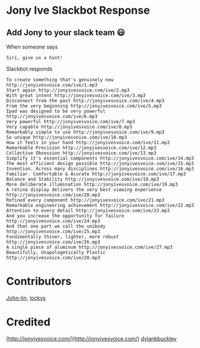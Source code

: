 # Jony Ive Slackbot Response
## Add Jony to your slack team :smiley:

When someone says
```
Siri, give us a hint!
```
Slackbot responds
```
To create something that's genuinely new http://jonyivesvoice.com/ive/1.mp3
Start again http://jonyivesvoice.com/ive/2.mp3
With great intent http://jonyivesvoice.com/ive/3.mp3
Disconnect from the past http://jonyivesvoice.com/ive/4.mp3
From the very beginning http://jonyivesvoice.com/ive/5.mp3
Ipad was designed to be very powerful http://jonyivesvoice.com/ive/6.mp3
Very powerful http://jonyivesvoice.com/ive/7.mp3
Very capable http://jonyivesvoice.com/ive/8.mp3
Remarkably simple to use http://jonyivesvoice.com/ive/9.mp3
So unique http://jonyivesvoice.com/ive/10.mp3
How it feels in your hand http://jonyivesvoice.com/ive/11.mp3
Remarkable Precision http://jonyivesvoice.com/ive/12.mp3
Collective Obsession http://jonyivesvoice.com/ive/13.mp3
Simplify it's essential components http://jonyivesvoice.com/ive/14.mp3
The most efficient design possible http://jonyivesvoice.com/ive/15.mp3
Invention. Across many disciplines http://jonyivesvoice.com/ive/16.mp3
Familiar. Comfortable & Acurate http://jonyivesvoice.com/ive/17.mp3
Balance and Stability http://jonyivesvoice.com/ive/18.mp3
More deliberate illumination http://jonyivesvoice.com/ive/19.mp3
A retina display delivers the very best viewing experience http://jonyivesvoice.com/ive/20.mp3
Refined every component http://jonyivesvoice.com/ive/21.mp3
Remarkable engineering achievement http://jonyivesvoice.com/ive/22.mp3
Attention to every detail http://jonyivesvoice.com/ive/23.mp3
And you increase the opportunity for failure http://jonyivesvoice.com/ive/24.mp3
And that one part we call the unibody http://jonyivesvoice.com/ive/25.mp3
Fundimentally thiner, lighter, more robust http://jonyivesvoice.com/ive/26.mp3
A single piece of aluminum http://jonyivesvoice.com/ive/27.mp3
Beautifully, Unapologetically Plastic http://jonyivesvoice.com/ive/28.mp3
```
Contributors
==
[John-lin](https://github.com/John-Lin), [lockys](https://github.com/lockys)

Credited
==
[http://jonyivesvoice.com/](http://jonyivesvoice.com/)
[dylankbuckley](https://twitter.com/dylankbuckley)
